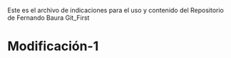 Este es el archivo de indicaciones para el uso y contenido del Repositorio de Fernando Baura Git_First
# Modificación-1